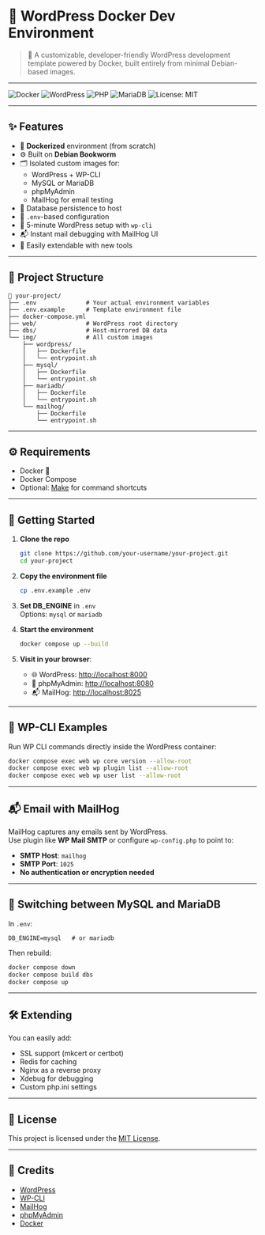 # 🚀 WordPress Docker Dev Environment

> 🧱 A customizable, developer-friendly WordPress development template powered by Docker, built entirely from minimal Debian-based images.

---

![Docker](https://img.shields.io/badge/Docker-Engine-blue?logo=docker)
![WordPress](https://img.shields.io/badge/WordPress-6.x-blue?logo=wordpress)
![PHP](https://img.shields.io/badge/PHP-8.x-blue?logo=php)
![MariaDB](https://img.shields.io/badge/MariaDB/MySQL-Supported-blue?logo=mysql)
![License: MIT](https://img.shields.io/badge/License-MIT-green.svg)

---

## ✨ Features

- 🐳 **Dockerized** environment (from scratch)
- ⚙️ Built on **Debian Bookworm**
- 🗂️ Isolated custom images for:
  - WordPress + WP-CLI
  - MySQL or MariaDB
  - phpMyAdmin
  - MailHog for email testing
- 💾 Database persistence to host
- 🔄 `.env`-based configuration
- 🧪 5-minute WordPress setup with `wp-cli`
- 📬 Instant mail debugging with MailHog UI
- 🔌 Easily extendable with new tools

---

## 🧠 Project Structure

```
📁 your-project/
├── .env              # Your actual environment variables
├── .env.example      # Template environment file
├── docker-compose.yml
├── web/              # WordPress root directory
├── dbs/              # Host-mirrored DB data
└── img/              # All custom images
    ├── wordpress/
    │   ├── Dockerfile
    │   └── entrypoint.sh
    ├── mysql/
    │   ├── Dockerfile
    │   └── entrypoint.sh
    ├── mariadb/
    │   ├── Dockerfile
    │   └── entrypoint.sh
    └── mailhog/
        ├── Dockerfile
        └── entrypoint.sh
```

---

## ⚙️ Requirements

- Docker 🐳
- Docker Compose
- Optional: [Make](https://www.gnu.org/software/make/) for command shortcuts

---

## 🚀 Getting Started

1. **Clone the repo**  
   ```bash
   git clone https://github.com/your-username/your-project.git
   cd your-project
   ```

2. **Copy the environment file**
   ```bash
   cp .env.example .env
   ```

3. **Set DB_ENGINE** in `.env`  
   Options: `mysql` or `mariadb`

4. **Start the environment**
   ```bash
   docker compose up --build
   ```

5. **Visit in your browser**:
   - 🌐 WordPress: [http://localhost:8000](http://localhost:8000)
   - 🧠 phpMyAdmin: [http://localhost:8080](http://localhost:8080)
   - 📬 MailHog: [http://localhost:8025](http://localhost:8025)

---

## 🔧 WP-CLI Examples

Run WP CLI commands directly inside the WordPress container:

```bash
docker compose exec web wp core version --allow-root
docker compose exec web wp plugin list --allow-root
docker compose exec web wp user list --allow-root
```

---

## 📬 Email with MailHog

MailHog captures any emails sent by WordPress.  
Use plugin like **WP Mail SMTP** or configure `wp-config.php` to point to:

- **SMTP Host**: `mailhog`
- **SMTP Port**: `1025`
- **No authentication or encryption needed**

---

## 🧩 Switching between MySQL and MariaDB

In `.env`:

```env
DB_ENGINE=mysql   # or mariadb
```

Then rebuild:

```bash
docker compose down
docker compose build dbs
docker compose up
```

---

## 🛠️ Extending

You can easily add:
- SSL support (mkcert or certbot)
- Redis for caching
- Nginx as a reverse proxy
- Xdebug for debugging
- Custom php.ini settings

---

## 📄 License

This project is licensed under the [MIT License](LICENSE).

---

## 🙌 Credits

- [WordPress](https://wordpress.org/)
- [WP-CLI](https://wp-cli.org/)
- [MailHog](https://github.com/mailhog/MailHog)
- [phpMyAdmin](https://www.phpmyadmin.net/)
- [Docker](https://www.docker.com/)
